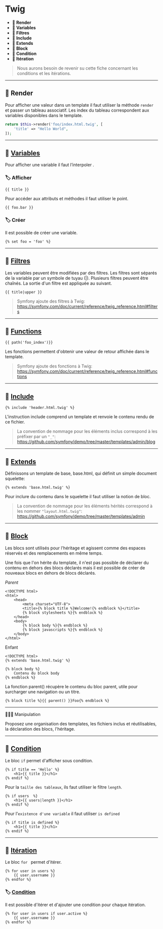 # Twig

*  🔖 **Render**
*  🔖 **Variables**
*  🔖 **Filtres**
*  🔖 **Include**
*  🔖 **Extends**
*  🔖 **Block**
*  🔖 **Condition**
*  🔖 **Itération**

> Nous aurons besoin de revenir su cette fiche concernant les conditions et les itérations.

___

## 📑 Render

Pour afficher une valeur dans un template il faut utiliser la méthode `render` et passer un tableau associatif. Les index du tableau correspondent aux variables disponibles dans le template.

```php
return $this->render('foo/index.html.twig', [
    'title' => "Hello World",
]);
```

___

## 📑 [Variables](https://twig.symfony.com/doc/3.x/templates.html#variables)

Pour afficher une variable il faut l’interpoler .

### 🏷️ **Afficher**

```twig
{{ title }}
```

Pour accéder aux attributs et méthodes il faut utiliser le point.

```twig
{{ foo.bar }}
```

### 🏷️ **Créer**

Il est possible de créer une variable.

```twig
{% set foo = 'foo' %}
```

___

## 📑 [Filtres](https://twig.symfony.com/doc/3.x/filters/index.html)

Les variables peuvent être modifiées par des filtres. Les filtres sont séparés de la variable par un symbole de tuyau (|). Plusieurs filtres peuvent être chaînés. La sortie d'un filtre est appliquée au suivant.

```twig
{{ title|upper }}
```

> Symfony ajoute des filtres à Twig: https://symfony.com/doc/current/reference/twig_reference.html#filters

___

## 📑 [Functions](https://twig.symfony.com/doc/3.x/filters/index.html)

```twig
{{ path('foo_index')}}
```

Les fonctions permettent d'obtenir une valeur de retour affichée dans le template.

> Symfony ajoute des fonctions à Twig: https://symfony.com/doc/current/reference/twig_reference.html#functions

___

## 📑 [Include](https://twig.symfony.com/doc/3.x/tags/include.html)

```twig
{% include 'header.html.twig' %}
```

L'instruction include comprend un template et renvoie le contenu rendu de ce fichier.

> La convention de nommage pour les éléments inclus correspond à les préfixer par un `"_"`: https://github.com/symfony/demo/tree/master/templates/admin/blog

___

## 📑 [Extends](https://twig.symfony.com/doc/3.x/tags/extends.html)

Définissons un template de base, base.html, qui définit un simple document squelette:

```twig
{% extends 'base.html.twig' %}
```

Pour inclure du contenu dans le squelette il faut utiliser la notion de bloc.

> La convention de nommage pour les éléments hérités correspond à les nommer `"layout.html.twig"`: https://github.com/symfony/demo/tree/master/templates/admin

___

## 📑 [Block](https://twig.symfony.com/doc/2.x/tags/block.html)

Les blocs sont utilisés pour l'héritage et agissent comme des espaces réservés et des remplacements en même temps.

Une fois que l'on hérite du template, il n'est pas possible de déclarer du contenu en dehors des blocs déclarés mais il est possible de créer de nouveaux blocs en dehors de blocs déclarés.

*Parent*

```twig
<!DOCTYPE html>
<html>
    <head>
        <meta charset="UTF-8">
        <title>{% block title %}Welcome!{% endblock %}</title>
        {% block stylesheets %}{% endblock %}
    </head>
    <body>
        {% block body %}{% endblock %}
        {% block javascripts %}{% endblock %}
    </body>
</html>
```

Enfant

```twig
<!DOCTYPE html>
{% extends 'base.html.twig' %}

{% block body %}
    Contenu du block body
{% endblock %}
```

La fonction parent() récupère le contenu du bloc parent, utile pour surcharger une navigation ou un titre.

```twig
{% block title %}{{ parent() }}Foo{% endblock %}
```

___

👨🏻‍💻 Manipulation

Proposez une organisation des templates, les fichiers inclus et réutilisables, la déclaration des blocs, l'héritage.

___

## 📑 [Condition](https://twig.symfony.com/doc/3.x/tags/if.html)

Le bloc `if` permet d'afficher sous condition.

```twig
{% if title == 'Hello' %}
    <h1>{{ title }}</h1>
{% endif %}
```

Pour la `taille des tableaux`, ils faut utiliser le filtre `length`.

```twig
{% if users  %}
    <h1>{{ users|length }}</h1>
{% endif %}
```

Pour l'`existence d'une variable` il faut utiliser `is defined `

```twig
{% if title is defined %}
    <h1>{{ title }}</h1>
{% endif %}
```
___

## 📑 [Itération](https://twig.symfony.com/doc/2.x/tags/for.html)

Le bloc `for ` permet d'itérer.

```twig
{% for user in users %}
    {{ user.username }}
{% endfor %}
```

### 🏷️ **[Condition](https://twig.symfony.com/doc/2.x/tags/for.html#adding-a-condition)**

Il est possible d'itérer et d'ajouter une condition pour chaque itération.

```twig
{% for user in users if user.active %}
    {{ user.username }}
{% endfor %}
```

